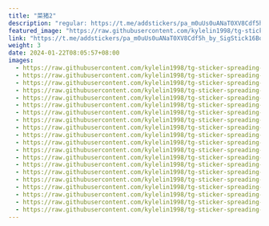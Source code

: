 ```yaml
---
title: "菜猪2"
description: "regular: https://t.me/addstickers/pa_m0uUs0uANaT0XV8Cdf5h_by_SigStick16Bot"
featured_image: "https://raw.githubusercontent.com/kylelin1998/tg-sticker-spreading-worldwide-images/main/img/fd716c86-3dee-46ba-a53d-52a3f4921aae.jpg"
link: "https://t.me/addstickers/pa_m0uUs0uANaT0XV8Cdf5h_by_SigStick16Bot"
weight: 3
date: 2024-01-22T08:05:57+08:00
images:
  - https://raw.githubusercontent.com/kylelin1998/tg-sticker-spreading-worldwide-images/main/img/fd716c86-3dee-46ba-a53d-52a3f4921aae.jpg
  - https://raw.githubusercontent.com/kylelin1998/tg-sticker-spreading-worldwide-images/main/img/1d4ada23-ea5f-4c0a-aff7-3561d4bf8d19.jpg
  - https://raw.githubusercontent.com/kylelin1998/tg-sticker-spreading-worldwide-images/main/img/520707a8-9efc-4bb6-a99c-ea36d04430ec.jpg
  - https://raw.githubusercontent.com/kylelin1998/tg-sticker-spreading-worldwide-images/main/img/e5839387-46fd-4c0b-bbac-f78122b10311.jpg
  - https://raw.githubusercontent.com/kylelin1998/tg-sticker-spreading-worldwide-images/main/img/2374dda0-a5ef-4b10-b750-b0fe41666793.jpg
  - https://raw.githubusercontent.com/kylelin1998/tg-sticker-spreading-worldwide-images/main/img/0baf9882-8271-4ff4-bdea-fd3aa1ad416c.jpg
  - https://raw.githubusercontent.com/kylelin1998/tg-sticker-spreading-worldwide-images/main/img/1a2a8020-2653-4852-88a7-833a05df5ad6.jpg
  - https://raw.githubusercontent.com/kylelin1998/tg-sticker-spreading-worldwide-images/main/img/6e430aeb-705c-4d1a-9127-1e7adee83745.jpg
  - https://raw.githubusercontent.com/kylelin1998/tg-sticker-spreading-worldwide-images/main/img/8b8030e1-938e-435d-a0de-2e3f3b53737f.jpg
  - https://raw.githubusercontent.com/kylelin1998/tg-sticker-spreading-worldwide-images/main/img/4f791a94-fe3c-4e20-82e0-baa99f19fd85.jpg
  - https://raw.githubusercontent.com/kylelin1998/tg-sticker-spreading-worldwide-images/main/img/e45a26cc-dca1-4ab5-86fa-f211f6fa2810.jpg
  - https://raw.githubusercontent.com/kylelin1998/tg-sticker-spreading-worldwide-images/main/img/6fdfb069-8f09-45c3-822d-d4d7a7abdb5d.jpg
  - https://raw.githubusercontent.com/kylelin1998/tg-sticker-spreading-worldwide-images/main/img/5ef8b07c-532b-45ef-85aa-fdd72660186a.jpg
  - https://raw.githubusercontent.com/kylelin1998/tg-sticker-spreading-worldwide-images/main/img/18678a7c-44dc-473e-ac68-7a5a7d041dfa.jpg
  - https://raw.githubusercontent.com/kylelin1998/tg-sticker-spreading-worldwide-images/main/img/0d94c2ab-2f84-448c-9e23-9246bcc6fad2.jpg
  - https://raw.githubusercontent.com/kylelin1998/tg-sticker-spreading-worldwide-images/main/img/d70d448a-6580-494b-90de-9c1de4422bb8.jpg
  - https://raw.githubusercontent.com/kylelin1998/tg-sticker-spreading-worldwide-images/main/img/83393745-b92c-4cc6-ab7c-ad67da3c5452.jpg
  - https://raw.githubusercontent.com/kylelin1998/tg-sticker-spreading-worldwide-images/main/img/8a945490-4183-41d3-acb2-b6d000e767f4.jpg
  - https://raw.githubusercontent.com/kylelin1998/tg-sticker-spreading-worldwide-images/main/img/bcb09890-27f8-43c9-b12b-9b3614082128.jpg
  - https://raw.githubusercontent.com/kylelin1998/tg-sticker-spreading-worldwide-images/main/img/89233de5-9afd-425b-88a2-1663ae056798.jpg
---
```

